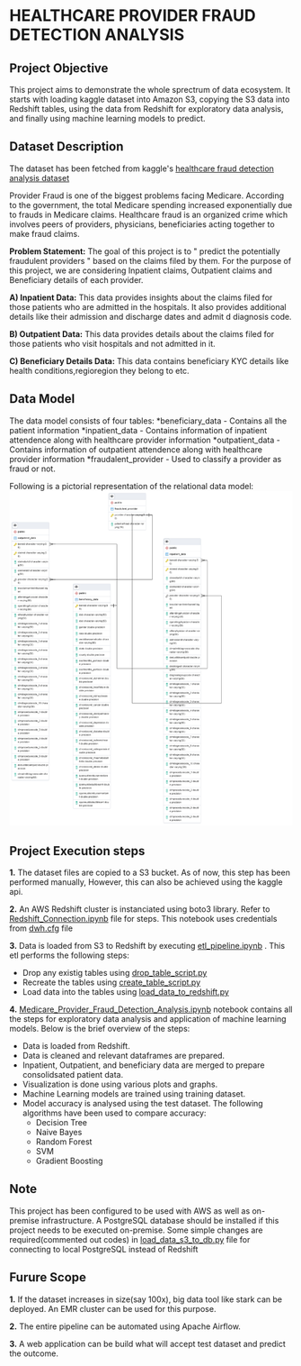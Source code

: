 # HEALTHCARE PROVIDER FRAUD DETECTION ANALYSIS

## Project Objective

This project aims to demonstrate the whole sprectrum of data ecosystem. It starts with loading kaggle dataset into Amazon S3, copying the S3 data into Redshift tables, using the data from Redshift for exploratory data analysis, and finally using machine learning models to predict.

## Dataset Description

The dataset has been fetched from kaggle's [healthcare fraud detection analysis dataset](https://www.kaggle.com/rohitrox/healthcare-provider-fraud-detection-analysis)

Provider Fraud is one of the biggest problems facing Medicare. According to the government, the total Medicare spending increased exponentially due to frauds in Medicare claims. Healthcare fraud is an organized crime which involves peers of providers, physicians, beneficiaries acting together to make fraud claims.

**Problem Statement:** The goal of this project is to " predict the potentially fraudulent providers " based on the claims filed by them. For the purpose of this project, we are considering Inpatient claims, Outpatient claims and Beneficiary details of each provider.

**A) Inpatient Data:**
This data provides insights about the claims filed for those patients who are admitted in the hospitals. It also provides additional details like their admission and discharge dates and admit d diagnosis code.

**B) Outpatient Data:**
This data provides details about the claims filed for those patients who visit hospitals and not admitted in it.

**C) Beneficiary Details Data:**
This data contains beneficiary KYC details like health conditions,regioregion they belong to etc.

## Data Model

The data model consists of four tables:
*beneficiary_data - Contains all the patient information
*inpatient_data - Contains information of inpatient attendence along with healthcare provider information
*outpatient_data - Contains information of outpatient attendence along with healthcare provider information
*fraudalent_provider - Used to classify a provider as fraud or not.

Following is a pictorial representation of the relational data model:
![ERD Diagram](/ERD.png)

## Project Execution steps

**1.** The dataset files are copied to a S3 bucket. As of now, this step has been performed manually, However, this can also be achieved using the kaggle api.

**2.** An AWS Redshift cluster is instanciated using boto3 library. Refer to [Redshift_Connection.ipynb](/Redshift_Connection.ipynb) file for steps. This notebook uses credentials from [dwh.cfg](/dwh.cfg) file

**3.** Data is loaded from S3 to Redshift by executing [etl_pipeline.ipynb](/etl_pipeline.ipynb) . This etl performs the following steps:

* Drop any existig tables using [drop_table_script.py](/queries/drop_table_script.py)
* Recreate the tables using [create_table_script.py](/queries/create_table_script.py)
* Load data into the tables using [load_data_to_redshift.py](queries/load_data_to_redshift.py )

**4.** [Medicare_Provider_Fraud_Detection_Analysis.ipynb](/Medicare_Provider_Fraud_Detection_Analysis.ipynb) notebook contains all the steps for exploratory data analysis and application of machine learning models. Below is the brief overview of the steps:

* Data is loaded from Redshift.
* Data is cleaned and relevant dataframes are prepared.
* Inpatient, Outpatient, and beneficiary data are merged to prepare consolidsated patient data.
* Visualization is done using various plots and graphs.
* Machine Learning models are trained using training dataset.
* Model accuracy is analysed using the test dataset. The following algorithms have been used to compare accuracy:
	* Decision Tree
	* Naive Bayes
	* Random Forest
	* SVM
	* Gradient Boosting
	
	
## Note

This project has been configured to be used with AWS as well as on-premise infrastructure. A PostgreSQL database should be installed if this project needs to be executed on-premise.
Some simple changes are required(commented out codes) in [load_data_s3_to_db.py](/load_data_s3_to_db.py) file for connecting to local PostgreSQL instead of Redshift


## Furure Scope

**1.** If the dataset increases in size(say 100x), big data tool like stark can be deployed. An EMR cluster can be used for this purpose.

**2.** The entire pipeline can be automated using Apache Airflow.	

**3.** A web application can be build what will accept test dataset and predict the outcome.